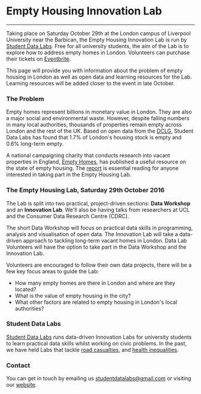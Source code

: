 # Empty Housing Innovation Lab
---
Taking place on Saturday October 29th at the London campus of Liverpool University near the Barbican, the Empty Housing Innovation Lab is run by [Student Data Labs](https://studentdatalabs.com). Free for all university students, the aim of the Lab is to explore how to address empty homes in London. Volunteers can purchase their tickets on [Eventbrite](https://www.eventbrite.co.uk/e/empty-housing-innovation-lab-tickets-27443479185).

This page will provide you with information about the problem of empty housing in London as well as open data and learning resources for the Lab. Learning resources will be added closer to the event in late October.

### The Problem
Empty homes represent billions in monetary value in London. They are also a major social and environmental waste. However, despite falling numbers in many local authorities, thousands of properties remain empty across London and the rest of the UK. Based on open data from the [DCLG](https://www.gov.uk/government/statistical-data-sets/live-tables-on-dwelling-stock-including-vacants), Student Data Labs has found that 1.7% of London's housing stock is empty and 0.6% long-term empty.

A national campaigning charity that conducts research into vacant properties in England, [Empty Homes](http://www.emptyhomes.com/), has published a useful resource on the state of empty housing. The [report](http://www.emptyhomes.com/wp-content/uploads/2011/05/Empty-Homes-in-England-Final-September-2016.pdf) is essential reading for anyone interested in taking part in the Empty Housing Lab.

### The Empty Housing Lab, Saturday 29th October 2016
The Lab is split into two practical, project-driven sections: <b>Data Workshop</b> and an <b>Innovation Lab</b>. We'll also be having talks from researchers at UCL and the Consumer Data Research Centre (CDRC).

The short Data Workshop will focus on practical data skills in programming, analysis and visualisation of open data. The Innovation Lab will take a data-driven approach to tackling long-term vacant homes in London. Data Lab Volunteers will have the option to take part in the Data Workshop and the Innovation Lab.

Volunteers are encouraged to follow their own data projects, there will be a few key focus areas to guide the Lab:
+ How many empty homes are there in London and where are they located?
+ What is the value of empty housing in the city?
+ What other factors are related to empty housing in London's local authorities?

### Student Data Labs
[Student Data Labs](https://studentdatalabs.com) runs data-driven Innovation Labs for university students to learn practical data skills whilst working on civic problems. In the past, we have held Labs that tackle [road casualties](https://github.com/StudentDataLabs/VisionZeroInnovationLab), and [health inequalities](https://github.com/StudentDataLabs/HealthInnovationLab).

### Contact
You can get in touch by emailing us <u>studentdatalabs@gmail.com</u> or visiting our [website](https://studentdatalabs.com).
